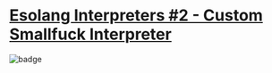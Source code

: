 # [Esolang Interpreters #2 - Custom Smallfuck Interpreter](https://www.codewars.com/kata/58678d29dbca9a68d80000d7)

![badge](https://www.codewars.com/users/csantosr/badges/small)
